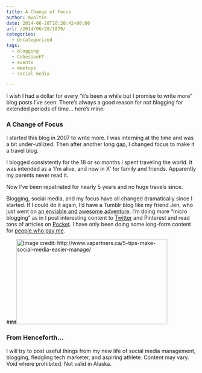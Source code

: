 ```yaml
---
title: A Change of Focus
author: mvaltie
date: 2014-06-28T16:20:42+00:00
url: /2014/06/28/1870/
categories:
  - Uncategorized
tags:
  - blogging
  - CohesiveFT
  - events
  - meetups
  - social media

---
```

I wish I had a dollar for every &#8220;it&#8217;s been a while but I promise to write more&#8221; blog posts I&#8217;ve seen. There&#8217;s always a good reason for not blogging for extended periods of time&#8230; here&#8217;s mine:

### A Change of Focus

I started this blog in 2007 to write more. I was interning at the time and was a bit under-utilized. Then after another long gap, I changed focus to make it a travel blog.

I blogged consistently for the 18 or so months I spent traveling the world. It was intended as a &#8216;I&#8217;m alive, and now in X&#8217; for family and friends. Apparently my parents never read it.

Now I&#8217;ve been repatriated for nearly 5 years and no huge travels since.

Blogging, social media, and my focus have all changed dramatically since I started. If I could do it again, I&#8217;d have a Tumblr blog like my friend Jen, who just went on <a href="http://jeibeyglows.tumblr.com" target="_blank" rel="noopener noreferrer">an enviable and awesome adventure</a>. I&#8217;m doing more &#8220;micro blogging&#8221; as in I post interesting content to <a href="https://twitter.com/MargieWalker" target="_blank" rel="noopener noreferrer">Twitter</a> and Pinterest and read tons of articles on <a href="getpocket.com" target="_blank" rel="noopener noreferrer">Pocket</a>. I have only been doing some long-form content for <a href="http://blog.cohesiveft.com" target="_blank" rel="noopener noreferrer">people who pay me</a>.

###<img class="aligncenter" src="http://www.vapartners.ca/wp-content/uploads/2013/09/socialmediadiscussion.jpg" alt="Image credit: http://www.vapartners.ca/5-tips-make-social-media-easier-manage/" width="400" height="226" /> 

### From Henceforth&#8230;

I will try to post useful things from my new life of social media management, blogging, fledgling tech marketer, and aspiring athlete. Content may vary. Void where prohibited. Not valid in Alaska.